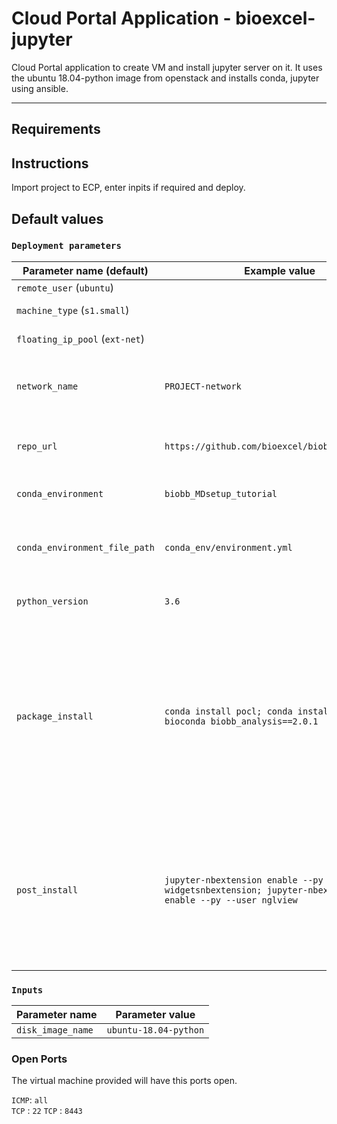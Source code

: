 # Cloud Portal Application - bioexcel-jupyter
Cloud Portal application to create VM and install jupyter server on it.
It uses the ubuntu 18.04-python image from openstack and installs conda, jupyter using ansible.

---

## Requirements


## Instructions
Import project to ECP, enter inpits if required and deploy.

## Default values

### `Deployment parameters`

| Parameter name (default)     | Example value                           | Description |
| ---                          | --------                                |---          |
|`remote_user` (`ubuntu`)      |                                         |             | 
|`machine_type` (`s1.small`)   |                                         | Flavour of the instance |
|`floating_ip_pool` (`ext-net`)|                                         | Preexisting Floating IP pool |
|`network_name`                | `PROJECT-network`                       | Preexisting network to which an instance will be attached |
|`repo_url`                    | `https://github.com/bioexcel/biobb_wf_md_setup` | URL of Github repository containing the notebook |
|`conda_environment`           | `biobb_MDsetup_tutorial`                | Conda Environment name |
|`conda_environment_file_path` | `conda_env/environment.yml`             | Conda environment file path relative to the repository root |          
|`python_version`              | `3.6`                                   | Python version for Conda Environment | 
|`package_install`             | `conda install pocl; conda install -y -c bioconda biobb_analysis==2.0.1` | Specify additional install commands, separated with a semicolon (;). Arbitrary list of packages will be installed, when environment path not specified plus `pocl`, when `package_install` not specified |
|`post_install`                | `jupyter-nbextension enable --py --user widgetsnbextension; jupyter-nbextension enable --py --user nglview` | Specify some additional commands to execute after activating environment. Arbitrary `jupyter-nbextension` command executed, when `package_install` not specified |


### `Inputs`

| Parameter name          | Parameter value       |
| ---                     | ---                   |
| `disk_image_name`       | `ubuntu-18.04-python`        |

### Open Ports
The virtual machine provided will have this ports open.

`ICMP`: `all`  
`TCP` : `22`
`TCP` : `8443`

